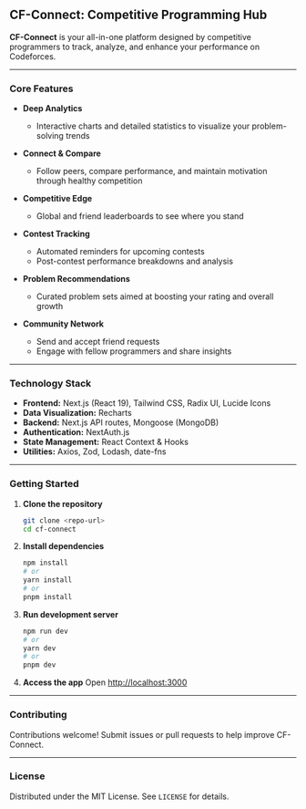 ## CF-Connect: Competitive Programming Hub

**CF-Connect** is your all-in-one platform designed by competitive programmers to track, analyze, and enhance your performance on Codeforces.

---

### Core Features

* **Deep Analytics**

  * Interactive charts and detailed statistics to visualize your problem-solving trends

* **Connect & Compare**

  * Follow peers, compare performance, and maintain motivation through healthy competition

* **Competitive Edge**

  * Global and friend leaderboards to see where you stand

* **Contest Tracking**

  * Automated reminders for upcoming contests
  * Post-contest performance breakdowns and analysis

* **Problem Recommendations**

  * Curated problem sets aimed at boosting your rating and overall growth

* **Community Network**

  * Send and accept friend requests
  * Engage with fellow programmers and share insights

---

### Technology Stack

* **Frontend:** Next.js (React 19), Tailwind CSS, Radix UI, Lucide Icons
* **Data Visualization:** Recharts
* **Backend:** Next.js API routes, Mongoose (MongoDB)
* **Authentication:** NextAuth.js
* **State Management:** React Context & Hooks
* **Utilities:** Axios, Zod, Lodash, date-fns

---

### Getting Started

1. **Clone the repository**

   ```bash
   git clone <repo-url>
   cd cf-connect
   ```

2. **Install dependencies**

   ```bash
   npm install
   # or
   yarn install
   # or
   pnpm install
   ```

3. **Run development server**

   ```bash
   npm run dev
   # or
   yarn dev
   # or
   pnpm dev
   ```

4. **Access the app**
   Open [http://localhost:3000](http://localhost:3000)

---

### Contributing

Contributions welcome! Submit issues or pull requests to help improve CF-Connect.

---

### License

Distributed under the MIT License. See `LICENSE` for details.

